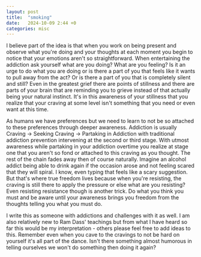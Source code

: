 ```yaml
---
layout: post
title:  "smoking"
date:   2024-10-09 2:44 +0
categories: misc
---
```


I believe part of the idea is that when you work on being present and observe what you're doing and your thoughts at each moment you begin to notice that your emotions aren't so straightforward. When entertaining the addiction ask yourself what are you doing? What are you feeling? Is it an urge to do what you are doing or is there a part of you that feels like it wants to pull away from the act? Or is there a part of you that is completely silent and still? Even in the greatest grief there are points of stillness and there are parts of your brain that are reminding you to grieve instead of that actually being your natural instinct. It's in this awareness of your stillness that you realize that your craving at some level isn't something that you need or even want at this time.

As humans we have preferences but we need to learn to not be so attached to these preferences through deeper awareness. Addiction is usually Craving -> Seeking Craving -> Partaking in Addiction with traditional addiction prevention intervening at the second or third stage. With utmost awareness while partaking in your addiction overtime you realize at stage one that you aren't so fond or attached to this craving as you thought. The rest of the chain fades away then of course naturally. Imagine an alcohol addict being able to drink again if the occasion arose and not feeling scared that they will spiral. I know, even typing that feels like a scary suggestion. But that's where true freedom lives because when you're resisting, the craving is still there to apply the pressure or else what are you resisting? Even resisting resistance though is another trick. Do what you think you must and be aware until your awareness brings you freedom from the thoughts telling you what you must do.

I write this as someone with addictions and challenges with it as well. I am also relatively new to Ram Dass' teachings but from what I have heard so far this would be my interpretation - others please feel free to add ideas to this. Remember even when you cave to the cravings to not be hard on yourself it's all part of the dance. Isn't there something almost humorous in telling ourselves we won't do something then doing it again?